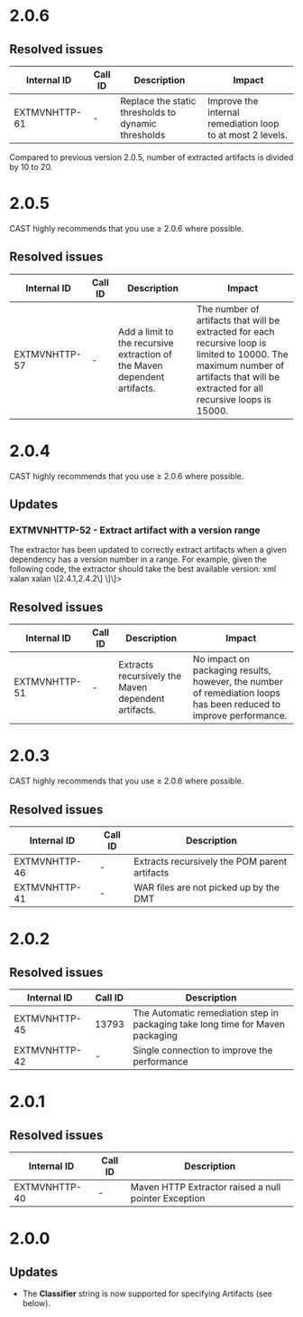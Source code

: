 # 2.0.6

## Resolved issues

| Internal ID | Call ID | Description | Impact |
| ----------- | ------- | ----------- | ------ |
| EXTMVNHTTP-61 | - | Replace the static thresholds to dynamic thresholds | Improve the internal remediation loop to at most 2 levels. |

Compared to previous version 2.0.5, number of extracted artifacts is divided by 10 to 20.
# 2.0.5

CAST highly recommends that you use ≥ 2.0.6 where possible.
## Resolved issues

| Internal ID | Call ID | Description | Impact |
| ----------- | ------- | ----------- | ------ |
| EXTMVNHTTP-57 | - | Add a limit to the recursive extraction of the Maven dependent artifacts. | The number of artifacts that will be extracted for each recursive loop is limited to 10000. The maximum number of artifacts that will be extracted for all recursive loops is 15000. |

# 2.0.4

CAST highly recommends that you use ≥ 2.0.6 where possible.
## Updates

### EXTMVNHTTP-52 - Extract artifact with a version range

The extractor has been updated to correctly extract artifacts when a given dependency has a version number in a range. For example, given the following code, the extractor should take the best available version:
xml xalan xalan \\[2.4.1,2.4.2\\] \\]\\]>
## Resolved issues

| Internal ID | Call ID | Description | Impact |
| ----------- | ------- | ----------- | ------ |
| EXTMVNHTTP-51 | - | Extracts recursively the Maven dependent artifacts. | No impact on packaging results, however, the number of remediation loops has been reduced to improve performance. |

# 2.0.3

CAST highly recommends that you use ≥ 2.0.6 where possible.
## Resolved issues

| Internal ID | Call ID | Description |
| ----------- | ------- | ----------- |
| EXTMVNHTTP-46 | - | Extracts recursively the POM parent artifacts |
| EXTMVNHTTP-41 | - | WAR files are not picked up by the DMT |

# 2.0.2

## Resolved issues

| Internal ID | Call ID | Description |
| ----------- | ------- | ----------- |
| EXTMVNHTTP-45 | 13793 | The Automatic remediation step in packaging take long time for Maven packaging |
| EXTMVNHTTP-42 | - | Single connection to improve the performance |

# 2.0.1

## Resolved issues

| Internal ID | Call ID | Description |
| ----------- | ------- | ----------- |
| EXTMVNHTTP-40 | - | Maven HTTP Extractor raised a null pointer Exception |

# 2.0.0

## Updates

- The **Classifier** string is now supported for specifying Artifacts (see below).

